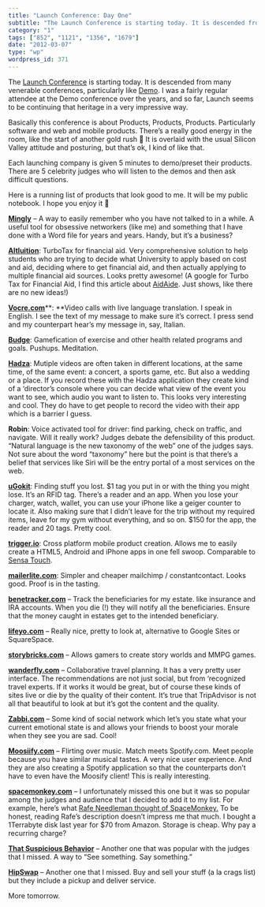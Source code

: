 ```yaml
---
title: "Launch Conference: Day One"
subtitle: "The Launch Conference is starting today. It is descended from many venerabl..."
category: "1"
tags: ["852", "1121", "1356", "1679"]
date: "2012-03-07"
type: "wp"
wordpress_id: 371
---
```

The [Launch Conference](http://www.launch.co/) is starting today. It is descended from many venerable conferences, particularly like [Demo](http://www.demo.com/ehome/index.php?eventid=29414&). I was a fairly regular attendee at the Demo conference over the years, and so far, Launch seems to be continuing that heritage in a very impressive way.

Basically this conference is about Products, Products, Products. Particularly software and web and mobile products. There’s a really good energy in the room, like the start of another gold rush 🙂 It is overlaid with the usual Silicon Valley attitude and posturing, but that’s ok, I kind of like that.

Each launching company is given 5 minutes to demo/preset their products. There are 5 celebrity judges who will listen to the demos and then ask difficult questions.

Here is a running list of products that look good to me. It will be my public notebook. I hope you enjoy it 🙂

[**Mingly**](http://ming.ly/) – A way to easily remember who you have not talked to in a while. A useful tool for obsessive networkers (like me) and something that I have done with a Word file for years and years. Handy, but it’s a business?

**[Altluition](https://www.alltuition.com/)**: TurboTax for financial aid. Very comprehensive solution to help students who are trying to decide what University to apply based on cost and aid, deciding where to get financial aid, and then actually applying to multiple financial aid sources. Looks pretty awesome! (A google for Turbo Tax for Financial Aid, I find this article about [AidAide](http://bostinno.com/2011/04/15/harvard-sophomore-founds-aid-aide-to-help-students-find-financial-aid/screen-shot-2011-04-12-at-12-25-53-pm/). Just shows, like there are no new ideas!)

[**Vocre.com**](http://vocre.com/)**: **Video calls with live language translation. I speak in English. I see the text of my message to make sure it’s correct. I press send and my counterpart hear’s my message in, say, Italian.

[**Budge**](http://bud.ge/): Gamefication of exercise and other health related programs and goals. Pushups. Meditation.

[**Hadza**](https://hadza.com/): Mutiple videos are often taken in different locations, at the same time, of the same event: a concert, a sports game, etc. But also a wedding or a place. If you record these with the Hadza application they create kind of a ‘director’s console where you can decide what view of the event you want to see, which audio you want to listen to. This looks very interesting and cool. They do have to get people to record the video with their app which is a barrier I guess.

**Robin**: Voice activated tool for driver: find parking, check on traffic, and navigate. Will it really work? Judges debate the defensibility of this product. “Natural language is the new taxonomy of the web” one of the judges says. Not sure about the word “taxonomy” here but the point is that there’s a belief that services like Siri will be the entry portal of a most services on the web.

[**uGokit**](http://ugrokit.com/): Finding stuff you lost. $1 tag you put in or with the thing you might lose. It’s an RFID tag. There’s a reader and an app. When you lose your charger, watch, wallet, you can use your iPhone like a geiger counter to locate it. Also making sure that I didn’t leave for the trip without my required items, leave for my gym without everything, and so on. $150 for the app, the reader and 20 tags. Pretty cool.

[**trigger.io**](https://trigger.io/): Cross platform mobile product creation. Allows me to easily create a HTML5, Android and iPhone apps in one fell swoop. Comparable to [Sensa Touch](http://www.sencha.com/products/touch).

[**mailerlite.com**](http://www.mailerlite.com/hello): Simpler and cheaper mailchimp / constantcontact. Looks good. Proof is in the tasting.

[**benetracker.com**](http://benetracker.com/) – Track the beneficiaries for my estate. like insurance and IRA accounts. When you die (!) they will notify all the beneficiaries. Ensure that the money caught in estates get to the intended beneficiary.

**[lifeyo.com](http://www.lifeyo.com/)** – Really nice, pretty to look at, alternative to Google Sites or SquareSpace.

**[storybricks.com](http://launch.storybricks.com/)** – Allows gamers to create story worlds and MMPG games.

**[wanderfly.com](http://www.wanderfly.com/#!start)** – Collaborative travel planning. It has a very pretty user interface. The recommendations are not just social, but from ‘recognized travel experts. If it works it would be great, but of course these kinds of sites live or die by the quality of their content. It’s true that TripAdvisor is not all that beautiful to look at but it’s got the content and the quality.

[**Zabbi.com**](http://zabbi.com/) – Some kind of social network which let’s you state what your current emotional state is and allows your friends to boost your morale when they see you are sad. Cool!

[**Moosiify.com**](http://preview.moosify.com/) – Flirting over music. Match meets Spotify.com. Meet people because you have similar musical tastes. A very nice user experience. And they are also creating a Spotify application so that the counterparts don’t have to even have the Moosify client! This is really interesting.

**[spacemonkey.com](http://www.spacemonkey.com/#/signup)** – I unfortunately missed this one but it was so popular among the judges and audience that I decided to add it to my list. For example, here’s what [Rafe Needleman thought of SpaceMonkey.](http://news.cnet.com/8301-19882_3-57391989-250/dropbox-rival-space-monkey-puts-cloud-in-your-house/) To be honest, reading Rafe’s description doesn’t impress me that much. I bought a 1Terrabyte disk last year for $70 from Amazon. Storage is cheap. Why pay a recurring charge?

**[That Suspicious Behavior](http://thatssuspiciousbehavior.com/)** – Another one that was popular with the judges that I missed. A way to “See something. Say something.”

[**HipSwap**](http://www.hipswap.com/) – Another one that I missed. Buy and sell your stuff (a la crags list) but they include a pickup and deliver service.

More tomorrow.